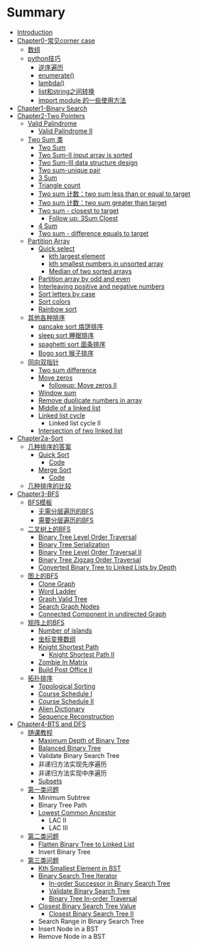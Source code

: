 # Summary

* [Introduction](README.md)
* [Chapter0-常见corner case](chapter1.md)
  * [数组](chapter1/shu-zu.md)
  * [python技巧](chapter1/pythonji-qiao.md)
    * [逆序遍历](chapter1/pythonji-qiao/ni-xu-bian-li.md)
    * [enumerate\(\)](chapter1/pythonji-qiao/enumerate.md)
    * [lambda\(\)](chapter1/pythonji-qiao/lambda.md)
    * [list和string之间转换](chapter1/pythonji-qiao/listhe-string-zhi-jian-zhuan-huan.md)
    * [import module 的一些使用方法](chapter1/pythonji-qiao/import-module-de-yi-xie-shi-yong-fang-fa.md)
* [Chapter1-Binary Search](chapter1-binary-search.md)
* [Chapter2-Two Pointers](chapter2-two-pointers.md)
  * [Valid Palindrome](chapter2-two-pointers/valid-palindrome.md)
    * [Valid Palindrome II](chapter2-two-pointers/valid-palindrome/valid-palindrome-ii.md)
  * [Two Sum 类](chapter2-two-pointers/two-sum-lei.md)
    * [Two Sum](chapter2-two-pointers/two-sum-lei/two-sum.md)
    * [Two Sum-II input array is sorted](chapter2-two-pointers/two-sum-lei/two-sum-input-array-is-sorted.md)
    * [Two Sum-III data structure design](chapter2-two-pointers/two-sum-lei/two-sum-data-structure-design.md)
    * [Two sum-unique pair](chapter2-two-pointers/two-sum-lei/two-sum-unique-pair.md)
    * [3 Sum](chapter2-two-pointers/two-sum-lei/3-sum.md)
    * [Triangle count](chapter2-two-pointers/two-sum-lei/triangle-count.md)
    * [Two sum 计数：two sum less than or equal to target](chapter2-two-pointers/two-sum-lei/two-sum-ji-shu-ff1a-two-sum-less-than-or-equal-to-target.md)
    * [Two sum 计数：two sum greater than target](chapter2-two-pointers/two-sum-lei/two-sum-ji-shu-ff1a-two-sum-greaterthan-target.md)
    * [Two sum - closest to target](chapter2-two-pointers/two-sum-lei/two-sum-closest-to-target.md)
      * [Follow up: 3Sum Cloest](chapter2-two-pointers/two-sum-lei/two-sum-closest-to-target/follow-up-3sum-cloest.md)
    * [4 Sum](chapter2-two-pointers/two-sum-lei/4-sum.md)
    * [Two sum - difference equals to target](chapter2-two-pointers/two-sum-lei/two-sum-difference-equals-to-target.md)
  * [Partition Array](chapter2-two-pointers/partition-array.md)
    * [Quick select](chapter2-two-pointers/partition-array/quick-select.md)
      * [kth largest element](chapter2-two-pointers/partition-array/quick-select/kth-largest-element.md)
      * [kth smallest numbers in unsorted array](chapter2-two-pointers/partition-array/quick-select/kth-smallest-numbers-in-unsorted-array.md)
      * [Median of two sorted arrays](chapter2-two-pointers/partition-array/quick-select/median-of-two-sorted-array.md)
    * [Partition array by odd and even](chapter2-two-pointers/partition-array/partition-array-by-odd-and-even.md)
    * [Interleaving positive and negative numbers](chapter2-two-pointers/partition-array/interleaving-positive-and-negative-numbers.md)
    * [Sort letters by case](chapter2-two-pointers/partition-array/sort-letters-by-case.md)
    * [Sort colors](chapter2-two-pointers/partition-array/sort-colors.md)
    * [Rainbow sort](chapter2-two-pointers/partition-array/rainbow-sort.md)
  * [其他各种排序](chapter2-two-pointers/qi-ta-ge-zhong-pai-xu.md)
    * [pancake sort 烙饼排序](chapter2-two-pointers/qi-ta-ge-zhong-pai-xu/pancake-sort-luo-bing-pai-xu.md)
    * [sleep sort 睡眠排序](chapter2-two-pointers/qi-ta-ge-zhong-pai-xu/sleep-sort-shui-mian-pai-xu.md)
    * [spaghetti sort 面条排序](chapter2-two-pointers/qi-ta-ge-zhong-pai-xu/spaghetti-sort-mian-tiao-pai-xu.md)
    * [Bogo sort 猴子排序](chapter2-two-pointers/qi-ta-ge-zhong-pai-xu/bogo-sort-hou-zi-pai-xu.md)
  * [同向双指针](chapter2-two-pointers/tong-xiang-shuang-zhi-zhen.md)
    * [Two sum difference](chapter2-two-pointers/tong-xiang-shuang-zhi-zhen/two-sum-difference.md)
    * [Move zeros](chapter2-two-pointers/tong-xiang-shuang-zhi-zhen/move-zeros.md)
      * [followup: Move zeros II](chapter2-two-pointers/tong-xiang-shuang-zhi-zhen/move-zeros/followupmove-zero-ii.md)
    * [Window sum](chapter2-two-pointers/tong-xiang-shuang-zhi-zhen/window-sum.md)
    * [Remove duplicate numbers in array](chapter2-two-pointers/tong-xiang-shuang-zhi-zhen/remove-duplicate-numbers-in-array.md)
    * [Middle of a linked list](chapter2-two-pointers/tong-xiang-shuang-zhi-zhen/middle-of-a-linked-list.md)
    * [Linked list cycle](chapter2-two-pointers/tong-xiang-shuang-zhi-zhen/linked-list-cycle.md)
      * Linked list cycle II
    * [Intersection of two linked list](chapter2-two-pointers/tong-xiang-shuang-zhi-zhen/intersection-of-two-linked-list.md)
* [Chapter2a-Sort](chapter2a-sort.md)
  * [几种排序的答案](chapter2a-sort/ji-zhong-pai-xu-de-da-an.md)
    * [Quick Sort](chapter2a-sort/ji-zhong-pai-xu-de-da-an/quick-sort.md)
      * [Code](chapter2a-sort/ji-zhong-pai-xu-de-da-an/quick-sort/code.md)
    * [Merge Sort](chapter2a-sort/ji-zhong-pai-xu-de-da-an/merge-sort.md)
      * [Code](chapter2a-sort/ji-zhong-pai-xu-de-da-an/merge-sort/code.md)
  * [几种排序的比较](chapter2a-sort/ji-zhong-pai-xu-de-bi-jiao.md)
* [Chapter3-BFS](chapter3-bfs.md)
  * [BFS模板](chapter3-bfs/bfsmo-ban.md)
    * [无需分层遍历的BFS](chapter3-bfs/bfsmo-ban/wu-xu-fen-ceng-bian-li-de-bfs.md)
    * [需要分层遍历的BFS](chapter3-bfs/bfsmo-ban/xu-yao-fen-ceng-bian-li-de-bfs.md)
  * [二叉树上的BFS](chapter3-bfs/er-cha-shu-shang-de-bfs.md)
    * [Binary Tree Level Order Traversal](chapter3-bfs/er-cha-shu-shang-de-bfs/binary-tree-level-order-traversal.md)
    * [Binary Tree Serialization ](chapter3-bfs/er-cha-shu-shang-de-bfs/binary-tree-serialization.md)
    * [Binary Tree Level Order Traversal II](chapter3-bfs/er-cha-shu-shang-de-bfs/binary-tree-level-order-traversal-ii.md)
    * [Binary Tree Zigzag Order Traversal ](chapter3-bfs/er-cha-shu-shang-de-bfs/binary-tree-zigzag-order-traversal.md)
    * [Converted Binary Tree to Linked Lists by Depth](chapter3-bfs/er-cha-shu-shang-de-bfs/converted-binary-tree-to-linked-lists-by-depth.md)
  * [图上的BFS](chapter3-bfs/tu-shang-de-bfs.md)
    * [Clone Graph](chapter3-bfs/tu-shang-de-bfs/clone-graph.md)
    * [Word Ladder](chapter3-bfs/tu-shang-de-bfs/word-ladder.md)
    * [Graph Valid Tree](chapter3-bfs/tu-shang-de-bfs/graph-valid-tree.md)
    * [Search Graph Nodes](chapter3-bfs/tu-shang-de-bfs/search-graph-nodes.md)
    * [Connected Component in undirected Graph](chapter3-bfs/tu-shang-de-bfs/connected-component-in-undirected-graph.md)
  * [矩阵上的BFS](chapter3-bfs/ju-zhen-shang-de-bfs.md)
    * [Number of islands](chapter3-bfs/ju-zhen-shang-de-bfs/number-of-islands.md)
    * [坐标变换数组](chapter3-bfs/ju-zhen-shang-de-bfs/zuo-biao-bian-huan-shu-zu.md)
    * [Knight Shortest Path](chapter3-bfs/ju-zhen-shang-de-bfs/knight-shortest-path.md)
      * [Knight Shortest Path II](chapter3-bfs/ju-zhen-shang-de-bfs/knight-shortest-path/knight-shortest-path-ii.md)
    * [Zombie In Matrix](chapter3-bfs/ju-zhen-shang-de-bfs/zombie-in-matrix.md)
    * [Build Post Office II ](chapter3-bfs/ju-zhen-shang-de-bfs/build-post-office-ii.md)
  * [拓扑排序](chapter3-bfs/tuo-pu-pai-xu.md)
    * [Topological Sorting](chapter3-bfs/tuo-pu-pai-xu/topological-sorting.md)
    * [Course Schedule I ](chapter3-bfs/tuo-pu-pai-xu/course-schedule-i.md)
    * [Course Schedule II](chapter3-bfs/tuo-pu-pai-xu/course-schedule-ii.md)
    * [Alien Dictionary ](chapter3-bfs/tuo-pu-pai-xu/alien-dictionary.md)
    * [Sequence Reconstruction ](chapter3-bfs/tuo-pu-pai-xu/sequence-reconstruction.md)
* [Chapter4-BTS and DFS](chapter4-bts-and-dfs.md)
  * [随课教程](chapter4-bts-and-dfs/sui-ke-jiao-cheng.md)
    * [Maximum Depth of Binary Tree](chapter4-bts-and-dfs/sui-ke-jiao-cheng/maximum-depth-of-binary-tree.md)
    * [Balanced Binary Tree](chapter4-bts-and-dfs/sui-ke-jiao-cheng/balanced-binary-tree.md)
    * Validate Binary Search Tree
    * 非递归方法实现先序遍历
    * 非递归方法实现中序遍历
    * [Subsets](chapter4-bts-and-dfs/sui-ke-jiao-cheng/subsets.md)
  * [第一类问题](chapter4-bts-and-dfs/di-yi-lei-wen-ti.md)
    * Minimum Subtree
    * Binary Tree Path
    * [Lowest Common Ancestor](chapter4-bts-and-dfs/di-yi-lei-wen-ti/lowest-common-ancestor.md)
      * LAC II
      * LAC III
  * [第二类问题](chapter4-bts-and-dfs/di-er-lei-wen-ti.md)
    * [Flatten Binary Tree to Linked List](chapter4-bts-and-dfs/di-er-lei-wen-ti/flatten-binary-tree-to-linked-list.md)
    * Invert Binary Tree
  * [第三类问题](chapter4-bts-and-dfs/di-san-lei-wen-ti.md)
    * [Kth Smallest Element in BST](chapter4-bts-and-dfs/di-san-lei-wen-ti/kth-smallest-element-in-bst.md)
    * [Binary Search Tree Iterator](chapter4-bts-and-dfs/di-san-lei-wen-ti/binary-search-tree-iterator.md)
      * [In-order Successor in Binary Search Tree](chapter4-bts-and-dfs/di-san-lei-wen-ti/binary-search-tree-iterator/in-order-successor-in-binary-search-tree.md)
      * [Validate Binary Search Tree](chapter4-bts-and-dfs/di-san-lei-wen-ti/binary-search-tree-iterator/validate-binary-search-tree.md)
      * [Binary Tree In-order Traversal](chapter4-bts-and-dfs/di-san-lei-wen-ti/binary-search-tree-iterator/binary-tree-in-order-traversal.md)
    * [Closest Binary Search Tree Value](chapter4-bts-and-dfs/di-san-lei-wen-ti/closest-binary-search-tree-value.md)
      * [Closest Binary Search Tree II](chapter4-bts-and-dfs/di-san-lei-wen-ti/closest-binary-search-tree-value/closest-binary-search-tree-ii.md)
    * Search Range in Binary Search Tree
    * Insert Node in a BST
    * Remove Node in a BST

